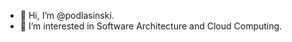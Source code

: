 - 👋 Hi, I’m @podlasinski.
- 👀 I’m interested in Software Architecture and Cloud Computing.

<!---
podlasinski/podlasinski is a ✨ special ✨ repository because its `README.md` (this file) appears on your GitHub profile.
You can click the Preview link to take a look at your changes.
--->
